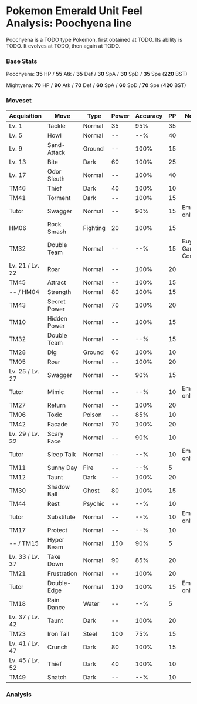 # Pokemon Emerald Unit Feel Analysis: Poochyena line

Poochyena is a TODO type Pokemon, first obtained at TODO. Its ability is TODO. It evolves at TODO, then again at TODO.

### Base Stats

Poochyena: **35** HP / **55** Atk / **35** Def / **30** SpA / **30** SpD / **35** Spe (**220** BST)

Mightyena: **70** HP / **90** Atk / **70** Def / **60** SpA / **60** SpD / **70** Spe (**420** BST)

### Moveset

|Acquisition    |Move        |Type    |Power|Accuracy|PP |Notes                    |
|---            |---         |---     |---  |---     |---|---                      |
|Lv. 1          |Tackle      |Normal  |35   |95%     |35 |                         |
|Lv. 5          |Howl        |Normal  |--   |--%     |40 |                         |
|Lv. 9          |Sand-Attack |Ground  |--   |100%    |15 |                         |
|Lv. 13         |Bite        |Dark    |60   |100%    |25 |                         |
|Lv. 17         |Odor Sleuth |Normal  |--   |100%    |40 |                         |
|TM46           |Thief       |Dark    |40   |100%    |10 |                         |
|TM41           |Torment     |Dark    |--   |100%    |15 |                         |
|Tutor          |Swagger     |Normal  |--   |90%     |15 |Emerald only             |
|HM06           |Rock Smash  |Fighting|20   |100%    |15 |                         |
|TM32           |Double Team |Normal  |--   |--%     |15 |Buy at Game Corner       |
|Lv. 21 / Lv. 22|Roar        |Normal  |--   |100%    |20 |                         |
|TM45           |Attract     |Normal  |--   |100%    |15 |                         |
|-- / HM04      |Strength    |Normal  |80   |100%    |15 |                         |
|TM43           |Secret Power|Normal  |70   |100%    |20 |                         |
|TM10           |Hidden Power|Normal  |--   |100%    |15 |                         |
|TM32           |Double Team |Normal  |--   |--%     |15 |                         |
|TM28           |Dig         |Ground  |60   |100%    |10 |                         |
|TM05           |Roar        |Normal  |--   |100%    |20 |                         |
|Lv. 25 / Lv. 27|Swagger     |Normal  |--   |90%     |15 |                         |
|Tutor          |Mimic       |Normal  |--   |--%     |10 |Emerald only             |
|TM27           |Return      |Normal  |--   |100%    |20 |                         |
|TM06           |Toxic       |Poison  |--   |85%     |10 |                         |
|TM42           |Facade      |Normal  |70   |100%    |20 |                         |
|Lv. 29 / Lv. 32|Scary Face  |Normal  |--   |90%     |10 |                         |
|Tutor          |Sleep Talk  |Normal  |--   |--%     |10 |Emerald only             |
|TM11           |Sunny Day   |Fire    |--   |--%     |5  |                         |
|TM12           |Taunt       |Dark    |--   |100%    |20 |                         |
|TM30           |Shadow Ball |Ghost   |80   |100%    |15 |                         |
|TM44           |Rest        |Psychic |--   |--%     |10 |                         |
|Tutor          |Substitute  |Normal  |--   |--%     |10 |Emerald only             |
|TM17           |Protect     |Normal  |--   |--%     |10 |                         |
|-- / TM15      |Hyper Beam  |Normal  |150  |90%     |5  |                         |
|Lv. 33 / Lv. 37|Take Down   |Normal  |90   |85%     |20 |                         |
|TM21           |Frustration |Normal  |--   |100%    |20 |                         |
|Tutor          |Double-Edge |Normal  |120  |100%    |15 |Emerald only             |
|TM18           |Rain Dance  |Water   |--   |--%     |5  |                         |
|Lv. 37 / Lv. 42|Taunt       |Dark    |--   |100%    |20 |                         |
|TM23           |Iron Tail   |Steel   |100  |75%     |15 |                         |
|Lv. 41 / Lv. 47|Crunch      |Dark    |80   |100%    |15 |                         |
|Lv. 45 / Lv. 52|Thief       |Dark    |40   |100%    |10 |                         |
|TM49           |Snatch      |Dark    |--   |--%     |10 |                         |

### Analysis